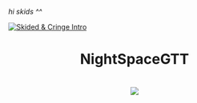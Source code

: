 *hi skids ^^*

[![Skided & Cringe Intro](https://raw.githubusercontent.com/rodrigograca31/rodrigograca31/master/matrix.svg)](https://www.youtube.com/watch?v=SDkAGkd4NLc) 

<h1 align="center"> NightSpaceGTT </h1>
<h1 align="center"> <img src="https://discord.c99.nl/widget/theme-3/703516531333791825.png"> </h1>
